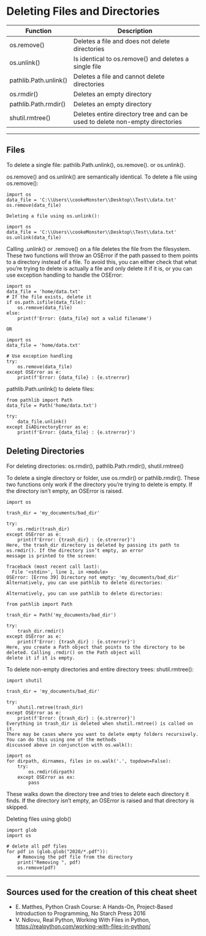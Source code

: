 # Deleting Files and Directories

| Function | Description |
|----------|-------------|
| os.remove() | Deletes a file and does not delete directories
| os.unlink() | Is identical to os.remove() and deletes a single file
| pathlib.Path.unlink() | Deletes a file and cannot delete directories
| os.rmdir() | Deletes an empty directory
| pathlib.Path.rmdir() | Deletes an empty directory
| shutil.rmtree() | Deletes entire directory tree and can be used to delete non-empty directories
___
## Files
To delete a single file: pathlib.Path.unlink(), os.remove(). or os.unlink().

os.remove() and os.unlink() are semantically identical. 
To delete a file using os.remove():
````
import os
data_file = 'C:\\Users\\cookeMonster\\Desktop\\Test\\data.txt'
os.remove(data_file)

Deleting a file using os.unlink():

import os
data_file = 'C:\\Users\\cookeMonster\\Desktop\\Test\\data.txt'
os.unlink(data_file)
````
Calling .unlink() or .remove() on a file deletes the file from the filesystem. These two functions will throw an OSError
if the path passed to them points to a directory instead of a file. To avoid this, you can either check that what you’re
trying to delete is actually a file and only delete it if it is, or you can use exception handling to handle the OSError:
````
import os
data_file = 'home/data.txt'
# If the file exists, delete it
if os.path.isfile(data_file):
    os.remove(data_file)
else:
    print(f'Error: {data_file} not a valid filename')

OR

import os
data_file = 'home/data.txt'

# Use exception handling
try:
    os.remove(data_file)
except OSError as e:
    print(f'Error: {data_file} : {e.strerror}
````
pathlib.Path.unlink() to delete files:
````
from pathlib import Path
data_file = Path('home/data.txt')

try:
    data_file.unlink()
except IsADirectoryError as e:
    print(f'Error: {data_file} : {e.strerror}')
````
## Deleting Directories
For deleting directories: os.rmdir(), pathlib.Path.rmdir(), shutil.rmtree()  

To delete a single directory or folder, use os.rmdir() or pathlib.rmdir(). These two functions only work if the directory
you’re trying to delete is empty. If the directory isn’t empty, an OSError is raised. 
````
import os

trash_dir = 'my_documents/bad_dir'

try:
    os.rmdir(trash_dir)
except OSError as e:
    print(f'Error: {trash_dir} : {e.strerror}')
Here, the trash_dir directory is deleted by passing its path to os.rmdir(). If the directory isn’t empty, an error
message is printed to the screen:

Traceback (most recent call last):
  File '<stdin>', line 1, in <module>
OSError: [Errno 39] Directory not empty: 'my_documents/bad_dir'
Alternatively, you can use pathlib to delete directories:

Alternatively, you can use pathlib to delete directories:

from pathlib import Path

trash_dir = Path('my_documents/bad_dir')

try:
    trash_dir.rmdir()
except OSError as e:
    print(f'Error: {trash_dir} : {e.strerror}')
Here, you create a Path object that points to the directory to be deleted. Calling .rmdir() on the Path object will
delete it if it is empty.
````
To delete non-empty directories and entire directory trees: shutil.rmtree():
````
import shutil

trash_dir = 'my_documents/bad_dir'

try:
    shutil.rmtree(trash_dir)
except OSError as e:
    print(f'Error: {trash_dir} : {e.strerror}')
Everything in trash_dir is deleted when shutil.rmtree() is called on it.
There may be cases where you want to delete empty folders recursively. You can do this using one of the methods
discussed above in conjunction with os.walk():

import os
for dirpath, dirnames, files in os.walk('.', topdown=False):
    try:
        os.rmdir(dirpath)
    except OSError as ex:
        pass
````
These walks down the directory tree and tries to delete each directory it finds. If the directory isn’t empty, an
OSError is raised and that directory is skipped.

Deleting files using glob()
````
import glob
import os

# delete all pdf files
for pdf in (glob.glob("2020/*.pdf")):
    # Removing the pdf file from the directory
    print("Removing ", pdf)
    os.remove(pdf)
````
___
## Sources used for the creation of this cheat sheet
- E. Matthes, Python Crash Course: A Hands-On, Project-Based Introduction to Programming, No Starch Press 2016
- V. Ndlovu, Real Python, Working With Files in Python, https://realpython.com/working-with-files-in-python/

